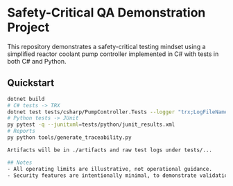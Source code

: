 # Safety-Critical QA Demonstration Project

This repository demonstrates a safety-critical testing mindset using a simplified reactor coolant pump controller implemented in C# with tests in both C# and Python.

## Quickstart
```bash
dotnet build
# C# tests -> TRX
dotnet test tests/csharp/PumpController.Tests --logger "trx;LogFileName=results.trx"
# Python tests -> JUnit
py pytest -q --junitxml=tests/python/junit_results.xml
# Reports
py python tools/generate_traceability.py

Artifacts will be in ./artifacts and raw test logs under tests/...

## Notes
- All operating limits are illustrative, not operational guidance.
- Security features are intentionally minimal, to demonstrate validation and rejection of malformed/unauthorized commands.
